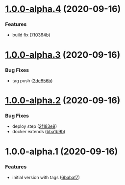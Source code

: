 # [1.0.0-alpha.4](https://git.emico.nl/hipex-services/docker-image-nginx/compare/v1.0.0-alpha.3...v1.0.0-alpha.4) (2020-09-16)


### Features

* build fix ([7f0364b](https://git.emico.nl/hipex-services/docker-image-nginx/commit/7f0364b7c90b0f13dfa6ee00bcc2a9edac61f1b5))

# [1.0.0-alpha.3](https://git.emico.nl/hipex-services/docker-image-nginx/compare/v1.0.0-alpha.2...v1.0.0-alpha.3) (2020-09-16)


### Bug Fixes

* tag push ([2de856b](https://git.emico.nl/hipex-services/docker-image-nginx/commit/2de856bdbd360e9c78ac5efa0aab37302c16831f))

# [1.0.0-alpha.2](https://git.emico.nl/hipex-services/docker-image-nginx/compare/v1.0.0-alpha.1...v1.0.0-alpha.2) (2020-09-16)


### Bug Fixes

* deploy step ([2f183e9](https://git.emico.nl/hipex-services/docker-image-nginx/commit/2f183e9dc4d8e33c98cc73adba194fec64f82153))
* docker extends ([bba1b9b](https://git.emico.nl/hipex-services/docker-image-nginx/commit/bba1b9bda1f3f0b6a522205a168f903417f2c8f6))

# 1.0.0-alpha.1 (2020-09-16)


### Features

* initial version with tags ([6babaf7](https://git.emico.nl/hipex-services/docker-image-nginx/commit/6babaf74f6d5825446e9c0aa433a6ad395ff1035))
